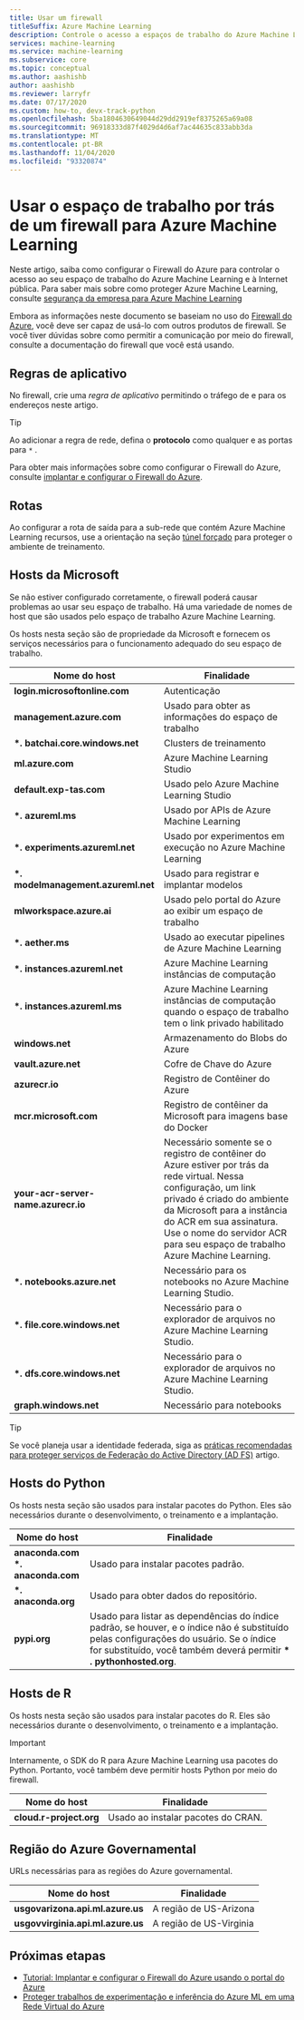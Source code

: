 ```yaml
---
title: Usar um firewall
titleSuffix: Azure Machine Learning
description: Controle o acesso a espaços de trabalho do Azure Machine Learning com firewalls do Azure. Saiba mais sobre os hosts que você deve permitir por meio do firewall.
services: machine-learning
ms.service: machine-learning
ms.subservice: core
ms.topic: conceptual
ms.author: aashishb
author: aashishb
ms.reviewer: larryfr
ms.date: 07/17/2020
ms.custom: how-to, devx-track-python
ms.openlocfilehash: 5ba1804630649044d29dd2919ef8375265a69a08
ms.sourcegitcommit: 96918333d87f4029d4d6af7ac44635c833abb3da
ms.translationtype: MT
ms.contentlocale: pt-BR
ms.lasthandoff: 11/04/2020
ms.locfileid: "93320874"
---
```

# <a name="use-workspace-behind-a-firewall-for-azure-machine-learning"></a>Usar o espaço de trabalho por trás de um firewall para Azure Machine Learning

Neste artigo, saiba como configurar o Firewall do Azure para controlar o acesso ao seu espaço de trabalho do Azure Machine Learning e à Internet pública.   Para saber mais sobre como proteger Azure Machine Learning, consulte [segurança da empresa para Azure Machine Learning](concept-enterprise-security.md)

Embora as informações neste documento se baseiam no uso do [Firewall do Azure](../firewall/tutorial-firewall-deploy-portal.md), você deve ser capaz de usá-lo com outros produtos de firewall. Se você tiver dúvidas sobre como permitir a comunicação por meio do firewall, consulte a documentação do firewall que você está usando.

## <a name="application-rules"></a>Regras de aplicativo

No firewall, crie uma _regra de aplicativo_ permitindo o tráfego de e para os endereços neste artigo.

> [!TIP]
> Ao adicionar a regra de rede, defina o __protocolo__ como qualquer e as portas para `*` .
>
> Para obter mais informações sobre como configurar o Firewall do Azure, consulte [implantar e configurar o Firewall do Azure](../firewall/tutorial-firewall-deploy-portal.md#configure-an-application-rule).

## <a name="routes"></a>Rotas

Ao configurar a rota de saída para a sub-rede que contém Azure Machine Learning recursos, use a orientação na seção [túnel forçado](how-to-secure-training-vnet.md#forced-tunneling) para proteger o ambiente de treinamento.

## <a name="microsoft-hosts"></a>Hosts da Microsoft

Se não estiver configurado corretamente, o firewall poderá causar problemas ao usar seu espaço de trabalho. Há uma variedade de nomes de host que são usados pelo espaço de trabalho Azure Machine Learning.

Os hosts nesta seção são de propriedade da Microsoft e fornecem os serviços necessários para o funcionamento adequado do seu espaço de trabalho.

| **Nome do host** | **Finalidade** |
| ---- | ---- |
| **login.microsoftonline.com** | Autenticação |
| **management.azure.com** | Usado para obter as informações do espaço de trabalho |
| **\*. batchai.core.windows.net** | Clusters de treinamento |
| **ml.azure.com** | Azure Machine Learning Studio |
| **default.exp-tas.com** | Usado pelo Azure Machine Learning Studio |
| **\*. azureml.ms** | Usado por APIs de Azure Machine Learning |
| **\*. experiments.azureml.net** | Usado por experimentos em execução no Azure Machine Learning |
| **\*. modelmanagement.azureml.net** | Usado para registrar e implantar modelos|
| **mlworkspace.azure.ai** | Usado pelo portal do Azure ao exibir um espaço de trabalho |
| **\*. aether.ms** | Usado ao executar pipelines de Azure Machine Learning |
| **\*. instances.azureml.net** | Azure Machine Learning instâncias de computação |
| **\*. instances.azureml.ms** | Azure Machine Learning instâncias de computação quando o espaço de trabalho tem o link privado habilitado |
| **windows.net** | Armazenamento do Blobs do Azure |
| **vault.azure.net** | Cofre de Chave do Azure |
| **azurecr.io** | Registro de Contêiner do Azure |
| **mcr.microsoft.com** | Registro de contêiner da Microsoft para imagens base do Docker |
| **your-acr-server-name.azurecr.io** | Necessário somente se o registro de contêiner do Azure estiver por trás da rede virtual. Nessa configuração, um link privado é criado do ambiente da Microsoft para a instância do ACR em sua assinatura. Use o nome do servidor ACR para seu espaço de trabalho Azure Machine Learning. |
| **\*. notebooks.azure.net** | Necessário para os notebooks no Azure Machine Learning Studio. |
| **\*. file.core.windows.net** | Necessário para o explorador de arquivos no Azure Machine Learning Studio. |
| **\*. dfs.core.windows.net** | Necessário para o explorador de arquivos no Azure Machine Learning Studio. |
| **graph.windows.net** | Necessário para notebooks |

> [!TIP]
> Se você planeja usar a identidade federada, siga as [práticas recomendadas para proteger serviços de Federação do Active Directory (AD FS)](/windows-server/identity/ad-fs/deployment/best-practices-securing-ad-fs) artigo.

## <a name="python-hosts"></a>Hosts do Python

Os hosts nesta seção são usados para instalar pacotes do Python. Eles são necessários durante o desenvolvimento, o treinamento e a implantação. 

| **Nome do host** | **Finalidade** |
| ---- | ---- |
| **anaconda.com**</br>**\*. anaconda.com** | Usado para instalar pacotes padrão. |
| **\*. anaconda.org** | Usado para obter dados do repositório. |
| **pypi.org** | Usado para listar as dependências do índice padrão, se houver, e o índice não é substituído pelas configurações do usuário. Se o índice for substituído, você também deverá permitir **\* . pythonhosted.org**. |

## <a name="r-hosts"></a>Hosts de R

Os hosts nesta seção são usados para instalar pacotes do R. Eles são necessários durante o desenvolvimento, o treinamento e a implantação.

> [!IMPORTANT]
> Internamente, o SDK do R para Azure Machine Learning usa pacotes do Python. Portanto, você também deve permitir hosts Python por meio do firewall.

| **Nome do host** | **Finalidade** |
| ---- | ---- |
| **cloud.r-project.org** | Usado ao instalar pacotes do CRAN. |

## <a name="azure-government-region"></a>Região do Azure Governamental

URLs necessárias para as regiões do Azure governamental.

| **Nome do host** | **Finalidade** |
| ---- | ---- |
| **usgovarizona.api.ml.azure.us** | A região de US-Arizona |
| **usgovvirginia.api.ml.azure.us** | A região de US-Virginia |

## <a name="next-steps"></a>Próximas etapas

* [Tutorial: Implantar e configurar o Firewall do Azure usando o portal do Azure](../firewall/tutorial-firewall-deploy-portal.md)
* [Proteger trabalhos de experimentação e inferência do Azure ML em uma Rede Virtual do Azure](how-to-network-security-overview.md)
